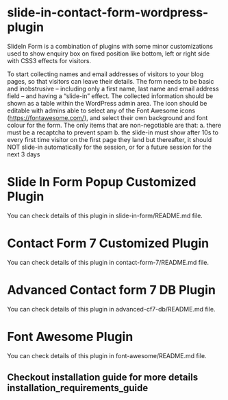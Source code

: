 # slide-in-contact-form-wordpress-plugin
SlideIn Form is a combination of  plugins with some minor customizations used to show enquiry box on fixed position like bottom, left or right side with CSS3 effects for visitors.

To start collecting names and email addresses of visitors to your blog pages, so that visitors can leave their details. The form needs to be basic and inobstrusive – including only a first name, last name and email address field – and having a “slide-in” effect. The collected information should be shown as a table within the WordPress admin area. The icon should be editable with admins able to select any of the Font Awesome icons (https://fontawesome.com/), and select their own background and font colour for the form. The only items that are non-negotiable are that: a. there must be a recaptcha to prevent spam b. the slide-in must show after 10s to every first time visitor on the first page they land but thereafter, it should NOT slide-in automatically for the session, or for a future session for the next 3 days

# Slide In Form Popup Customized Plugin 
You can check details of this plugin in slide-in-form/README.md file.

# Contact Form 7 Customized Plugin 
You can check details of this plugin in contact-form-7/README.md file. 

# Advanced Contact form 7 DB Plugin
You can check details of this plugin in advanced-cf7-db/README.md file. 

# Font Awesome Plugin 
You can check details of this plugin in font-awesome/README.md file. 

## Checkout installation guide for more details installation_requirements_guide   ##
